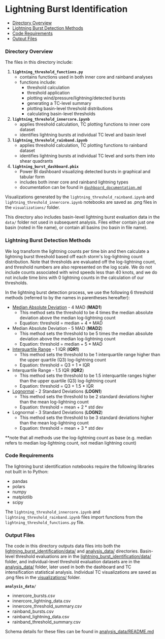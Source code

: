# Lightning Burst Identification

* [Directory Overview](#directory-overview)
* [Lightning Burst Detection Methods](#methods)
* [Code Requirements](#requirements)
* [Output Files](#outputs)

<a id="directory-overview"></a>

### Directory Overview

The files in this directory include:
1. **`lightning_threshold_functions.py`**
    - contains functions used in both inner core and rainband analyses
    - functions include:
        - threshold calculation
        - threshold application
        - plotting wind/pressure/lightning/detected bursts
        - generating a TC-level summary
        - plotting basin-level threshold distributions
        - calculating basin-level thresholds
2. **`lightning_threshold_innercore.ipynb`**
    - applies threshold calculation, TC plotting functions to inner core dataset
    - identifies lightning bursts at individual TC level and basin level
3. **`lightning_threshold_rainband.ipynb`**
    - applies threshold calculation, TC plotting functions to rainband dataset
    - identifies lightning bursts at individual TC level and sorts them into shear quadrants
4. **`lightning_burst_dashboard.pbix`**
    - Power BI dashboard visualizing detected bursts in graphical and tabular form
    - includes both inner core and rainband lightning types
    - documentation can be found in [`dashboard_documentation.md`](dashboard_documentation.md)

Visualizations generated by the `lightning_threshold_rainband.ipynb` and `lightning_threshold_innercore.ipynb` notebooks are saved as .png files in the `visualizations/` folder.

This directory also includes basin-level lightning burst evaluation data in the `data/` folder not used in subsequent analysis. Files either contain just one basin (noted in file name), or contain all basins (no basin in file name).

<a id="methods"></a>

### Lightning Burst Detection Methods
We log transform the lightning counts per time bin and then calculate a lightning burst threshold based off each storm's log-lightning count distribution. Note that thresholds are evaluated off the log-lightning count, and threshold numbers are also represented on the log scale. We do not include counts associated with wind speeds less than 40 knots, and we do not include time bins with 0 lightning counts in the calculation of our thresholds.

In the lightning burst detection process, we use the following 6 threshold methods (referred to by the names in parentheses hereafter):
- [Median Absolute Deviation](https://en.wikipedia.org/wiki/Median_absolute_deviation) - 4 MAD (**MAD1**)
    - This method sets the threshold to be 4 times the median absolute deviation above the median log-lightning count
    - Equation: threshold = median + 4 * MAD
- Median Absolute Deviation - 5 MAD (**MAD2**)
    - This method sets the threshold to be 5 times the median absolute deviation above the median log-lightning count
    - Equation: threshold = median + 5 * MAD
- [Interquartile Range](https://en.wikipedia.org/wiki/Interquartile_range) - 1 IQR (**IQR1**)
    - This method sets the threshold to be 1 interquartile range higher than the upper quartile (Q3) log-lightning count
    - Equation: threshold = Q3 + 1 * IQR
- Interquartile Range - 1.5 IQR (**IQR2**)
    - This method sets the threshold to be 1.5 interquartile ranges higher than the upper quartile (Q3) log-lightning count
    - Equation: threshold = Q3 + 1.5 * IQR
- [Lognormal](https://en.wikipedia.org/wiki/Log-normal_distribution) - 2 Standard Deviations (**LOGN1**)
    - This method sets the threshold to be 2 standard deviations higher than the mean log-lightning count
    - Equation: threshold = mean + 2 * std dev
- Lognormal - 3 Standard Deviations (**LOGN2**)
    - This method sets the threshold to be 3 standard deviations higher than the mean log-lightning count
    - Equation: threshold = mean + 3 * std dev

**note that all methods use the log-lightning count as base (e.g. median refers to median log-lightning count, not median lightning count)


<a id="requirements"></a>

### Code Requirements
The lightning burst identification notebooks require the following libraries not built in to Python:
- pandas
- polars
- numpy
- matplotlib
- scipy

The `lightning_threshold_innercore.ipynb` and `lightning_threshold_rainband.ipynb` files import functions from the `lightning_threshold_functions.py` file.

<a id="outputs"></a>

### Output Files
The code in this directory outputs data files into both the [lightning_burst_identification/data/](data/) and [analysis_data/](../analysis_data/) directories. Basin-level threshold evaluations are in the [lightning_burst_identification/data/](data/) folder, and individual-level threshold evaluation datasets are in the [analysis_data/](../analysis_data/) folder, later used in both the dashboard and TC intensification statistical analysis. Individual TC visualizations are saved as .png files in the [visualizations/](visualizations/) folder.

**`analysis_data/`**
* innercore_bursts.csv
* innercore_lightning_data.csv
* innercore_threshold_summary.csv
* rainband_bursts.csv
* rainband_lightning_data.csv
* rainband_threshold_summary.csv

Schema details for these files can be found in [analysis_data/README.md](../analysis_data/README.md)